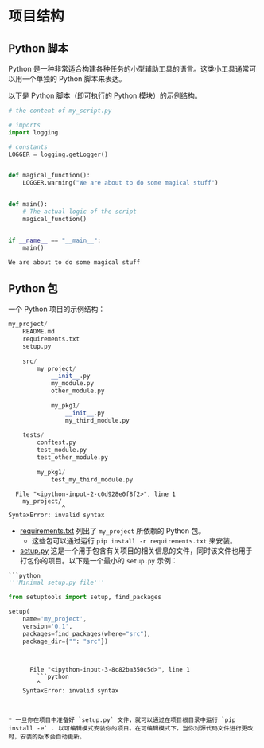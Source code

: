 
# 项目结构

## Python 脚本
Python 是一种非常适合构建各种任务的小型辅助工具的语言。这类小工具通常可以用一个单独的 Python 脚本来表达。

以下是 Python 脚本（即可执行的 Python 模块）的示例结构。


```python
# the content of my_script.py

# imports
import logging

# constants
LOGGER = logging.getLogger()


def magical_function():
    LOGGER.warning("We are about to do some magical stuff")


def main():
    # The actual logic of the script
    magical_function()


if __name__ == "__main__":
    main()
```

    We are about to do some magical stuff
    

## Python 包
一个 Python 项目的示例结构：




```python
my_project/
    README.md
    requirements.txt
    setup.py
    
    src/
        my_project/
            __init__.py
            my_module.py
            other_module.py
            
            my_pkg1/
                __init__.py
                my_third_module.py
                
    tests/
        conftest.py
        test_module.py
        test_other_module.py
        
        my_pkg1/
            test_my_third_module.py
```


      File "<ipython-input-2-c0d928e0f8f2>", line 1
        my_project/
                   ^
    SyntaxError: invalid syntax
    


* [requirements.txt](https://pip.pypa.io/en/latest/user_guide/#requirements-files) 列出了 `my_project` 所依赖的 Python 包。
    * 这些包可以通过运行 `pip install -r requirements.txt` 来安装。
* [setup.py](https://packaging.python.org/tutorials/distributing-packages/#setup-py) 这是一个用于包含有关项目的相关信息的文件，同时该文件也用于打包你的项目。以下是一个最小的 `setup.py` 示例：


```python
```python
'''Minimal setup.py file'''

from setuptools import setup, find_packages

setup(
    name='my_project',
    version='0.1',
    packages=find_packages(where="src"),
    package_dir={"": "src"})
```
```


      File "<ipython-input-3-8c82ba350c5d>", line 1
        ```python
        ^
    SyntaxError: invalid syntax
    


* 一旦你在项目中准备好 `setup.py` 文件，就可以通过在项目根目录中运行 `pip install -e` . 以可编辑模式安装你的项目。在可编辑模式下，当你对源代码文件进行更改时，安装的版本会自动更新。
